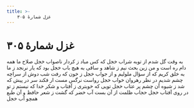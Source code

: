 ```yaml
---
title: >-
    غزل شمارهٔ ۳۰۵
---
```

# غزل شمارهٔ ۳۰۵

به وقت گل شدم از توبه شراب خجل
که کس مباد ز کردار ناصواب خجل
صلاح ما همه دام ره است و من زین بحث
نیم ز شاهد و ساقی به هیچ باب خجل
بود که یار نرنجد ز ما به خلق کریم
که از سؤال ملولیم و از جواب خجل
ز خون که رفت شب دوش از سراچه چشم
شدیم در نظر رهروان خواب خجل
رواست نرگس مست ار فکند سر در پیش
که شد ز شیوه آن چشم پر عتاب خجل
تویی که خوبتری ز آفتاب و شکر خدا
که نیستم ز تو در روی آفتاب خجل
حجاب ظلمت از آن بست آب خضر که گشت
ز شعر حافظ و آن طبع همچو آب خجل
